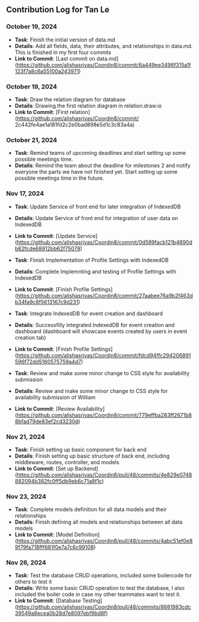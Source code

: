 ## Contribution Log for Tan Le

### October 19, 2024
- **Task**: Finish the initial version of data.md 
- **Details**: Add all fields, data, their attributes, and relationships in data.md. This is finished in my first four commits
- **Link to Commit**: [Last commit on data.md] (https://github.com/alishasrivas/Coordin8/commit/6a449ee3496f315a1f123f7a8c6a55100a243971)

### October 19, 2024
- **Task**: Draw the relation diagram for database
- **Details**: Drawing the first relation diagram in relation.draw.io
- **Link to Commit**: [First relation] (https://github.com/alishasrivas/Coordin8/commit/ 2c442fe4ae1a181fd2c2e0bad898e5d1c3c83a4a)

### October 21, 2024
- **Task**: Remind teams of upcoming deadlines and start setting up some possible meetings time. 
- **Details**: Remind the team about the deadline for milestones 2 and notify everyone the parts we have not finished yet. Start setting up some possible meetings time in the future. 


### Nov 17, 2024
- **Task**: Update Service of front end for later integration of IndexedDB
- **Details**: Update Service of front end for integration of user data on IndexedDB
- **Link to Commit**: [Update Service] (https://github.com/alishasrivas/Coordin8/commit/0d589facb121b4890db62fcde68912bb62f75079)

- **Task**: Finish Implementation of Profile Settings with IndexedDB
- **Details**: Complete Implemnting and testing of Profile Settings with IndexedDB
- **Link to Commit**: [Finish Profile Settings] (https://github.com/alishasrivas/Coordin8/commit/27aabee76a9b2f463db34fa9c8f5613167c9d231)


- **Task**: Integrate IndexedDB for event creation and dashboard
- **Details**: Successfilly integrated IndexedDB for event creation and dashboard (dashboard will showcase events created by users in event creation tab)
- **Link to Commit**: [Finish Profile Settings] (https://github.com/alishasrivas/Coordin8/commit/fdcd94ffc294206891596f72dd5160575759a4d7)


- **Task**: Review and make some minor change to CSS style for availability submission
- **Details**: Review and make some minor change to CSS style for availability submission of William
- **Link to Commit**: [Review Availability] (https://github.com/alishasrivas/Coordin8/commit/779effba283ff2671b88bfad79de83ef2cd3230d)



### Nov 21, 2024
- **Task**: Finish setting up basic component for back end
- **Details**: Finish setting up basic structure of back end, including middleware, routes, controller, and models
- **Link to Commit**: [Set up Backend] (https://github.com/alishasrivas/Coordin8/pull/48/commits/4e829e0748882094b382fc0ff5db9eb6c71a8f1c)

### Nov 23, 2024
- **Task**: Complete models definition for all data models and their relationships
- **Details**: Finish defining all models and relationships between all data models
- **Link to Commit**: [Model Definition] (https://github.com/alishasrivas/Coordin8/pull/48/commits/4abc51ef0e89f79fa718fff681f0e7a7c6c99108)


### Nov 26, 2024
- **Task**: Test the database CRUD operations, included some boilercode for others to test it
- **Details**: Write some basic CRUD operation to test the database, I also included the boiler code in case my other teammates want to test it.
- **Link to Commit**: [Database Testing] (https://github.com/alishasrivas/Coordin8/pull/48/commits/8881983cdc39549a8ecea0b28d7e8097ebf9bd8f)

